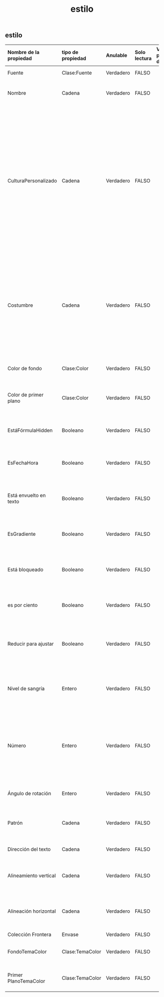 ﻿---
title: estilo
second_title: Aspose.Cells Cloud Documen
type: docs
url: /es/specification/model/style/
description: "Aspose.Cells Especificación del modelo de nube: Estilo. Maneje sin esfuerzo Excel y otros documentos de hoja de cálculo con funciones como abrir, generar, editar, dividir, fusionar, comparar y convertir."
weight: 50
---
## **estilo**

 

| Nombre de la propiedad| tipo de propiedad| Anulable| Solo lectura| Valor por defecto| Descripción|
|:- |:- |:- |:- |:- |:- |
| Fuente| Clase:Fuente| Verdadero| FALSO|| Obtiene un objeto.|
| Nombre| Cadena| Verdadero| FALSO|| Obtiene o establece el nombre del estilo.|
| CulturaPersonalizado| Cadena| Verdadero| FALSO|| Obtiene y establece la cadena de patrón dependiente de la referencia cultural para el formato numérico. Si no se ha establecido ningún formato de número para este objeto, se devolverá nulo. Si el formato de número está integrado, se devolverá la cadena de patrón correspondiente al número integrado.|
| Costumbre| Cadena| Verdadero| FALSO|| Representa la cadena de formato de número personalizado de este objeto de estilo. Si el formato de número personalizado no está configurado (por ejemplo, el formato de número está integrado), se devolverá "".|
| Color de fondo| Clase:Color| Verdadero| FALSO|| Obtiene o establece el color de fondo de un estilo.|
| Color de primer plano| Clase:Color| Verdadero| FALSO|| Obtiene o establece el color de primer plano de un estilo.|
| EstáFórmulaHidden| Booleano| Verdadero| FALSO|| Representa si la fórmula estará oculta cuando la hoja de cálculo esté protegida.|
| EsFechaHora| Booleano| Verdadero| FALSO||Indica si el formato de número es un formato de fecha.|
| Está envuelto en texto| Booleano| Verdadero| FALSO|| Obtiene o establece un valor que indica si el texto dentro de una celda está ajustado.|
| EsGradiente| Booleano| Verdadero| FALSO|| Indica si el sombreado de celda es un patrón de degradado.|
| Está bloqueado| Booleano| Verdadero| FALSO|| Obtiene o establece un valor que indica si una celda se puede modificar o no.|
| es por ciento| Booleano| Verdadero| FALSO|| Indica si el formato numérico es un formato de porcentaje.|
| Reducir para ajustar| Booleano| Verdadero| FALSO|| Representa si el texto se reduce automáticamente para ajustarse al ancho de columna disponible.|
| Nivel de sangría| Entero| Verdadero| FALSO|| Representa el nivel de sangría de la celda o rango. Sólo puede ser un número entero de 0 a 250.|
| Número| Entero| Verdadero| FALSO|| Obtiene o establece el formato de visualización de números y fechas. Los patrones de formato son diferentes para diferentes regiones.|
| Ángulo de rotación| Entero| Verdadero| FALSO|| Representa el ángulo de rotación del texto.|
| Patrón| Cadena| Verdadero| FALSO|| Obtiene o establece el tipo de patrón de fondo de la celda.|
| Dirección del texto| Cadena| Verdadero| FALSO|| Representa el orden de lectura del texto.|
| Alineamiento vertical| Cadena| Verdadero| FALSO|| Obtiene o establece el tipo de alineación vertical del texto de una celda.|
| Alineación horizontal| Cadena| Verdadero| FALSO||Obtiene o establece el tipo de alineación horizontal del texto de una celda.|
| Colección Frontera| Envase| Verdadero| FALSO|||
| FondoTemaColor| Clase:TemaColor| Verdadero| FALSO|| Obtiene y establece el color del tema de fondo.|
| Primer PlanoTemaColor| Clase:TemaColor| Verdadero| FALSO|| Obtiene y establece el color del tema de primer plano.|


